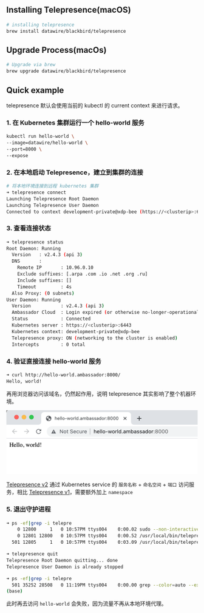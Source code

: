 ## Installing Telepresence(macOS)

```bash
# installing telepresence
brew install datawire/blackbird/telepresence
```

## Upgrade Process(macOs)

```bash
# Upgrade via brew
brew upgrade datawire/blackbird/telepresence
```

## Quick example

telepresence 默认会使用当前的 kubectl 的 current context 来进行请求。

### 1. 在 Kubernetes 集群运行一个 hello-world 服务

```bash
kubectl run hello-world \
--image=datawire/hello-world \
--port=8000 \
--expose
```

### 2. 在本地启动 Telepresence，建立到集群的连接

```bash
# 将本地环境连接到远程 kubernetes 集群
➜ telepresence connect
Launching Telepresence Root Daemon
Launching Telepresence User Daemon
Connected to context development-private@xdp-bee (https://<clusterip>:6443)
```

### 3. 查看连接状态

```bash
➜ telepresence status
Root Daemon: Running
  Version   : v2.4.3 (api 3)
  DNS       :
    Remote IP       : 10.96.0.10
    Exclude suffixes: [.arpa .com .io .net .org .ru]
    Include suffixes: []
    Timeout         : 4s
  Also Proxy: (0 subnets)
User Daemon: Running
  Version           : v2.4.3 (api 3)
  Ambassador Cloud  : Login expired (or otherwise no-longer-operational)
  Status            : Connected
  Kubernetes server : https://<clusterip>:6443
  Kubernetes context: development-private@xdp-bee
  Telepresence proxy: ON (networking to the cluster is enabled)
  Intercepts        : 0 total
```

### 4. 验证直接连接 hello-world 服务

```bash
➜ curl http://hello-world.ambassador:8000/
Hello, world!
```

再用浏览器访问该域名，仍然起作用，说明 telepresence 其实影响了整个机器环境。

![image](../99-assets/hello-world.png)


[Telepresence v2](https://www.telepresence.io/) 通过 Kubernetes service 的 `服务名称` + `命名空间` + `端口` 访问服务，相比 [Telepresence v1](https://www.telepresence.io/docs/v1/discussion/overview/)，需要额外加上 `namespace`

### 5. 退出守护进程

```bash
➜ ps -ef|grep -i telepre
    0 12800     1   0 10:57PM ttys004    0:00.02 sudo --non-interactive --preserve-env /usr/local/bin/telepresence daemon-foreground /Users/linqiong/Library/Logs/telepresence /Users/linqiong/Library/Application Support/telepresence
    0 12801 12800   0 10:57PM ttys004    0:00.52 /usr/local/bin/telepresence daemon-foreground /Users/linqiong/Library/Logs/telepresence /Users/linqiong/Library/Application Support/telepresence
  501 12805     1   0 10:57PM ttys004    0:03.09 /usr/local/bin/telepresence connector-foreground
```

```bash
➜ telepresence quit
Telepresence Root Daemon quitting... done
Telepresence User Daemon is already stopped
```

```bash
➜ ps -ef|grep -i telepre
  501 35252 28508   0 11:19PM ttys004    0:00.00 grep --color=auto --exclude-dir=.bzr --exclude-dir=CVS --exclude-dir=.git --exclude-dir=.hg --exclude-dir=.svn --exclude-dir=.idea --exclude-dir=.tox -i telepre
(base)
```

此时再去访问 `hello-world` 会失败，因为流量不再从本地环境代理。